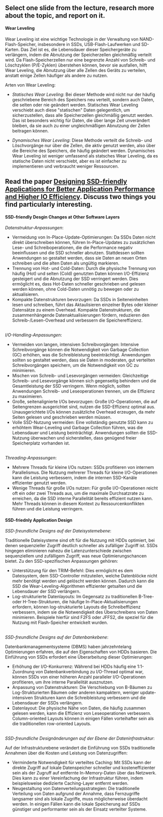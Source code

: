 ## Select one slide from the lecture, research more about the topic, and report on it.

#### Wear Leveling
 Wear Leveling ist eine wichtige Technologie in der Verwaltung von NAND-Flash-Speicher, insbesondere in SSDs, USB-Flash-Laufwerken und SD-Karten. Das Ziel ist es, die Lebensdauer dieser Speichergeräte zu verlängern, indem die Abnutzung der Speicherzellen gleichmäßig verteilt wird. Da Flash-Speicherzellen nur eine begrenzte Anzahl von Schreib- und Löschzyklen (P/E-Zyklen) überstehen können, bevor sie ausfallen, hilft Wear Leveling, die Abnutzung über alle Zellen des Geräts zu verteilen, anstatt einige Zellen häufiger als andere zu nutzen.

 Arten von Wear Leveling:

 + _Statisches Wear Leveling_: Bei dieser Methode wird nicht nur der häufig geschriebene Bereich des Speichers neu verteilt, sondern auch Daten, die selten oder nie geändert werden. Statisches Wear Leveling verschiebt auch diese "statischen" Daten gelegentlich, um sicherzustellen, dass alle Speicherzellen gleichmäßig genutzt werden. Das ist besonders wichtig für Daten, die über lange Zeit unverändert bleiben, da sie auch  zu einer ungleichmäßigen Abnutzung der Zellen beitragen können.

 + _Dynamisches Wear Leveling_: Diese Methode verteilt die Schreib- und Löschvorgänge nur über die Zellen, die aktiv genutzt werden, also über die Bereiche des Speichers, die häufig geändert werden. Dynamisches Wear Leveling ist weniger umfassend als statsches Wear Leveling, da es statische Daten nicht verschiebt, aber es ist einfacher zu implementieren und verbraucht weniger Ressourcen.

## Read the paper [Designing SSD-friendly Applications for Better Application Performance and Higher IO Efficiency](./Designing_SSD-Friendly_Applications_for_Better_Application_Performance_and_Higher_IO_Efficiency.pdf). Discuss two things you find particularly interesting.

#### SSD-friendly Desgin Changes at Other Software Layers
 _Datenstruktur-Anpassungen_:
 + Vermeidung von In-Place-Update-Optimierungen: Da SSDs Daten nicht direkt überschreiben können, führen In-Place-Updates zu zusätzlichen Lese- und Schreiboperationen, die die Performance negativ beeinflussen und die SSD schneller abnutzen. Stattdessen sollten Anwendungen so gestaltet werden, dass sie Daten an neuen Orten schreiben und die alten Daten als ungültig markieren.
 + Trennung von Hot- und Cold-Daten: Durch die physische Trennung von häufig (Hot) und selten (Cold) genutzten Daten können I/O-Effizienz gesteigert und die Abnutzung der SSD verringert werden. Dies ermöglicht es, dass Hot-Daten schneller geschrieben und gelesen werden können, ohne Cold-Daten unnötig zu bewegen oder zu aktualisieren.
 + Kompakte Datenstrukturen bevorzugen: Da SSDs in Seiteneinheiten lesen und schreiben, führt das Aktaulisieren einzelner Bytes oder kleiner Datensätze zu einem Overhead. Kompakte Datenstrukturen, die zusammenhängende Datenaktualisierungen fördern, reduzieren den Schreib-/Lesen-Overhead und verbessern die Speichereffizienz.

\
 _I/O-Handling-Anpassungen_:
 + Vermeiden von langen, intensiven Schreibvorgängen: Intensive Schreibvorgänge können die Notwendigkeit von Garbage Collection (GC) erhöhen, was die Schreibleistung beeinträchtigt. Anwendungen sollten so gestaltet werden, dass sie Daten in moderaten, gut verteilten Schreibvorgängen speichern, um die Notwendigkeit von GC zu minimieren.
 + Mischen von Schreib- und Lesevorgängen vermeiden: Gleichzeitige Schreib- und Lesevorgänge können sich gegenseitig behindern und die Gesamtleistung der SSD verringern. Wenn möglich, sollten Anwendungen Schreib- und Leseoperationen trennen, um die Effizienz zu maximieren.
 + Große, seitenalignierte I/Os bevorzugen: Große I/O-Operationen, die auf Seitengrenzen ausgerichtet sind, nutzen die SSD-Effizienz optimal aus. Unausgerichtete I/Os können zusätzliche Overhead erzeugen, da mehr Seiten gelesen und geschrieben werden müssen.
 + Volle SSD-Nutzung vermeiden: Eine vollständig genutzte SSD kann zu erhöhtem Wear-Leveling und Garbage Collection führen, was die Lebensdauer und Leistung beinträchtigt. Anwendungen sollten die SSD-Nutzung überwachen und sicherstellen, dass genügend freier Speicherplatz vorhanden ist.

\
 _Threading-Anpassungen_:
 + Mehrere Threads für kleine I/Os nutzen: SSDs profitieren von internem Parallelismus. Die Nutzung mehrerer Threads für kleine I/O-Operationen kann die Leistung verbessern, indem die internen SSD-Kanäle effizienter genutzt werden.
 + Wenige Threads für große I/Os nutzen: Für große I/O-Operationen reicht oft ein oder zwei Threads aus, um die maximale Durchsatzrate zu erreichen, da die SSD interne Parallelität bereits effizient nutzen kann. Mehr Threads können in diesem Kontext zu Ressourcenkonflikten führen und die Leistung verringern.

#### SSD-friednly Application Design
 _SSD-freundliche Designs auf der Dateisystemebene_:

 Traditionelle Dateisysteme sind oft für die Nutzung mit HDDs optimiert, bei denen sequenzieller Zugriff deutlich schneller als zufälliger Zugriff ist. SSDs hingegen eliminieren nahezu die Latenzunterschiede zwischen sequenziellem und zufälligem Zugriff, was neue Optimierungschancen bietet. Zu den SSD-spezifischen Anpassungen gehören:

 + Unterstützung für den TRIM-Befehl: Dies ermöglicht es dem Dateisystem, dem SSD-Controller mitzuteilen, welche Datenblöcke nicht mehr benötigt werden und gelöscht werden können. Dadurch kann die SSD die Wear-Leveling-Algorithmen effizienter getsalten und die Lebensdauer der SSD verlängern.
 + Log-strukturierte Datenlayouts: Im Gegensatz zu traditionellen B-Tree- oder H-Tree-Strukturen, die häufige In-Place-Aktualisierungen erfordern, können log-strukturierte Layouts die Schreibeffizienz verbessern, indem sie die Notwendigkeit des Überschreibens von Daten minimieren. Beispiele hierfür sind F2FS oder JFFS2, die speziel für die Nutzung mit Flash-Speicher entwickelt wurden.

\
 _SSD-freundliche Designs auf der Datenbankebene_:

 Datenbankmanagementsysteme (DBMS) haben jahrzehntelang Optimierungen erfahren, die auf den Eigenschaften von HDDs basieren. Die Einführung von SSDs erfordert eine Überarbeitung dieser Optimierungen:

 + Erhöhung der I/O-Konkurrenz: Während bei HDDs häufig eine 1:1-Zuordnung von Datenbankverbindung zu I/O-Thread optimal war, können SSDs von einer höheren Anzahl paralleler I/O-Operationen profitieren, um ihre interne Parallelität ausznutzen.
 + Anpassung von Datenstrukturen: Die Verschiebung von B-Bäumen zu Log-Strukturierten Bäumen oder anderen kampaktern, weniger update-intensiven Strukturen kann die Schreibleistung verbessern und die Lebensdauer der SSDs verlängern.
 + Datenlayout: Die physische Nähe von Daten, die häufig zusammen gelesen werden, kann die Effizienz von Leseoperationen verbessern. Column-oriented Layouts können in einigen Fällen vorteihafter sein als die traditionellen row-oriented Layouts.

\
 _SSD-freundliche Designänderungen auf der Ebene der Dateninfrastruktur_:

 Auf der Infrastrukturebene verändert die Einführung von SSDs traditionelle Annahmen über die Kosten und Leistung von Datenzugriffen:

 + Verminderte Notwendigkeit für verteiltes Caching: Mit SSDs kann der direkte Zugriff auf lokale Datenspeicher schneller und kosteneffizienter sein als der Zugruff auf entfernte In-Memory-Daten über das Netzwerk. Dies kann zu einer Vereinfachung der Infrastruktur führen, indem beispielsweise dedizierte Caching-Layer entfernt werden.
 + Neugestaltung von Datenverteilungsstrategien: Die traditionelle Verteilung von Daten aufgrund der Annahme, dass Fernzugriffe langsamer sind als lokale Zugriffe, muss möglicherweise überdacht werden. In einigen Fällen kann die lokale Speicherung auf SSDs günstiger und performanter sein als der Einsatz verteilter Systeme.